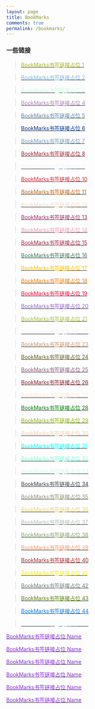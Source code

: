 ```yaml
---
layout: page
title: BookMarks
comments: true
permalink: /bookmarks/
---
```


### 一些链接

>   <a href="/" target="_blank" rel="noopener"><font color="#a8bb19"> BookMarks书签链接占位 1 </font> </a>

>   <a href="/" target="_blank" rel="noopener"><font color="#7cb9e8"> BookMarks书签链接占位 2 </font> </a>

>   <a href="/" target="_blank" rel="noopener"><font color="#c9ffe5"> BookMarks书签链接占位 3 </font> </a>

>   <a href="/" target="_blank" rel="noopener"><font color="#b284be"> BookMarks书签链接占位 4 </font> </a>

>   <a href="/" target="_blank" rel="noopener"><font color="#5d8aa8"> BookMarks书签链接占位 5 </font> </a>

>   <a href="/" target="_blank" rel="noopener"><font color="#00308f"> BookMarks书签链接占位 6 </font> </a>

>   <a href="/" target="_blank" rel="noopener"><font color="#72a0c1"> BookMarks书签链接占位 7 </font> </a>

>   <a href="/" target="_blank" rel="noopener"><font color="#a32638"> BookMarks书签链接占位 8 </font> </a>

>   <a href="/" target="_blank" rel="noopener"><font color="#f0f8ff"> BookMarks书签链接占位 9 </font> </a>

>   <a href="/" target="_blank" rel="noopener"><font color="#e32636"> BookMarks书签链接占位 10 </font> </a>

>   <a href="/" target="_blank" rel="noopener"><font color="#c46210"> BookMarks书签链接占位 11 </font> </a>

>   <a href="/" target="_blank" rel="noopener"><font color="#efdecd"> BookMarks书签链接占位 12 </font> </a>

>   <a href="/" target="_blank" rel="noopener"><font color="#9f2b68"> BookMarks书签链接占位 13 </font> </a>

>   <a href="/" target="_blank" rel="noopener"><font color="#f19cbb"> BookMarks书签链接占位 14 </font> </a>

>   <a href="/" target="_blank" rel="noopener"><font color="#ab274f"> BookMarks书签链接占位 15 </font> </a>

>   <a href="/" target="_blank" rel="noopener"><font color="#3b7a57"> BookMarks书签链接占位 16 </font> </a>

>   <a href="/" target="_blank" rel="noopener"><font color="#ffbf00"> BookMarks书签链接占位 17 </font> </a>

>   <a href="/" target="_blank" rel="noopener"><font color="#ff7e00"> BookMarks书签链接占位 18 </font> </a>

>   <a href="/" target="_blank" rel="noopener"><font color="#ff033e"> BookMarks书签链接占位 19 </font> </a>

>   <a href="/" target="_blank" rel="noopener"><font color="#9966cc"> BookMarks书签链接占位 20 </font> </a>

>   <a href="/" target="_blank" rel="noopener"><font color="#a4c639"> BookMarks书签链接占位 21 </font> </a>

>   <a href="/" target="_blank" rel="noopener"><font color="#f2f3f4"> BookMarks书签链接占位 22 </font> </a>

>   <a href="/" target="_blank" rel="noopener"><font color="#cd9575"> BookMarks书签链接占位 23 </font> </a>

>   <a href="/" target="_blank" rel="noopener"><font color="#665d1e"> BookMarks书签链接占位 24 </font> </a>

>   <a href="/" target="_blank" rel="noopener"><font color="#915c83"> BookMarks书签链接占位 25 </font> </a>

>   <a href="/" target="_blank" rel="noopener"><font color="#841b2d"> BookMarks书签链接占位 26 </font> </a>

>   <a href="/" target="_blank" rel="noopener"><font color="#faebd7"> BookMarks书签链接占位 27 </font> </a>

>   <a href="/" target="_blank" rel="noopener"><font color="#008000"> BookMarks书签链接占位 28 </font> </a>

>   <a href="/" target="_blank" rel="noopener"><font color="#8db600"> BookMarks书签链接占位 29 </font> </a>

>   <a href="/" target="_blank" rel="noopener"><font color="#fbceb1"> BookMarks书签链接占位 30 </font> </a>

>   <a href="/" target="_blank" rel="noopener"><font color="#00ffff"> BookMarks书签链接占位 31 </font> </a>

>   <a href="/" target="_blank" rel="noopener"><font color="#7fffd4"> BookMarks书签链接占位 32 </font> </a>

>   <a href="/" target="_blank" rel="noopener"><font color="#c9ffe5"> BookMarks书签链接占位 33 </font> </a>

>   <a href="/" target="_blank" rel="noopener"><font color="#3b444b"> BookMarks书签链接占位 34 </font> </a>

>   <a href="/" target="_blank" rel="noopener"><font color="#8f9779"> BookMarks书签链接占位 35 </font> </a>

>   <a href="/" target="_blank" rel="noopener"><font color="#e9d66b"> BookMarks书签链接占位 36 </font> </a>

>   <a href="/" target="_blank" rel="noopener"><font color="#b2beb5"> BookMarks书签链接占位 37 </font> </a>

>   <a href="/" target="_blank" rel="noopener"><font color="#87a96b"> BookMarks书签链接占位 38 </font> </a>

>   <a href="/" target="_blank" rel="noopener"><font color="#ff9966"> BookMarks书签链接占位 39 </font> </a>

>   <a href="/" target="_blank" rel="noopener"><font color="#a52a2a"> BookMarks书签链接占位 40 </font> </a>

>   <a href="/" target="_blank" rel="noopener"><font color="#fdee00"> BookMarks书签链接占位 41 </font> </a>

>   <a href="/" target="_blank" rel="noopener"><font color="#6e7f80"> BookMarks书签链接占位 42 </font> </a>

>   <a href="/" target="_blank" rel="noopener"><font color="#568203"> BookMarks书签链接占位 43 </font> </a>

>   <a href="/" target="_blank" rel="noopener"><font color="#007fff"> BookMarks书签链接占位 44 </font> </a>

>   <a href="/" target="_blank" rel="noopener"><font color="#f0ffff"> BookMarks书签链接占位 45 </font> </a>






 <a href="/" target="_blank" rel="noopener"><font color="#8a2be2"> BookMarks书签链接占位 Name </font> </a> <br>
 
 <a href="/" target="_blank" rel="noopener"><font color="#8a2be2"> BookMarks书签链接占位 Name </font> </a> <br>
 
 <a href="/" target="_blank" rel="noopener"><font color="#8a2be2"> BookMarks书签链接占位 Name </font> </a> <br>
 
 <a href="/" target="_blank" rel="noopener"><font color="#8a2be2"> BookMarks书签链接占位 Name </font> </a> <br>
 
 <a href="/" target="_blank" rel="noopener"><font color="#8a2be2"> BookMarks书签链接占位 Name </font> </a> <br>
 
 <a href="/" target="_blank" rel="noopener"><font color="#8a2be2"> BookMarks书签链接占位 Name </font> </a> <br>
